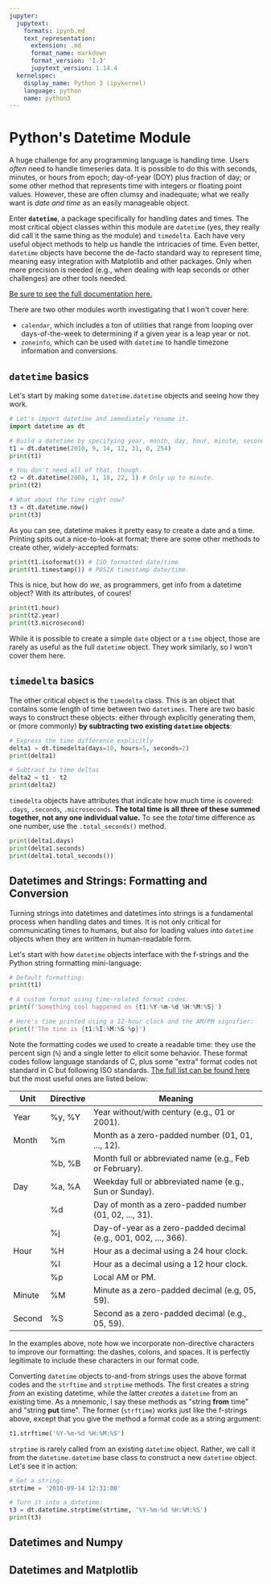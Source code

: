 ```yaml
---
jupyter:
  jupytext:
    formats: ipynb,md
    text_representation:
      extension: .md
      format_name: markdown
      format_version: '1.3'
      jupytext_version: 1.14.4
  kernelspec:
    display_name: Python 3 (ipykernel)
    language: python
    name: python3
---
```


# Python's Datetime Module

A huge challenge for any programming language is handling time.
Users *often* need to handle timeseries data.
It is possible to do this with seconds, minutes, or hours from epoch; day-of-year (DOY) plus fraction of day; or some other method that represents time with integers or floating point values.
However, these are often clumsy and inadequate; what we really want is _date and time_ as an easily manageable object.

Enter __`datetime`__, a package specifically for handling dates and times. The most critical object classes within this module are `datetime` (yes, they really did call it the same thing as the module) and `timedelta`. Each have very useful object methods to help us handle the intricacies of time. Even better, `datetime` objects have become the de-facto standard way to represent time, meaning easy integration with Matplotlib and other packages. Only when more precision is needed (e.g.,  when dealing with leap seconds or other challenges) are other tools needed.

[Be sure to see the full documentation here.](https://docs.python.org/3/library/datetime.html)

There are two other modules worth investigating that I won't cover here:

- `calendar`, which includes a ton of utilities that range from looping over days-of-the-week to determining if a given year is a leap year or not.
- `zoneinfo`, which can be used with `datetime` to handle timezone information and conversions.

## `datetime` basics

Let's start by making some `datetime.datetime` objects and seeing how they work.

```python
# Let's import datetime and immediately rename it.
import datetime as dt

# Build a datetime by specifying year, month, day, hour, minute, second, or microsecond.
t1 = dt.datetime(2010, 9, 14, 12, 31, 0, 254)
print(t1)

# You don't need all of that, though.
t2 = dt.datetime(2008, 1, 18, 22, 1) # Only up to minute.
print(t2)

# What about the time right now?
t3 = dt.datetime.now()
print(t3)
```

As you can see, datetime makes it pretty easy to create a date and a time. Printing spits out a nice-to-look-at format; there are some other methods to create other, widely-accepted formats:

```python
print(t1.isoformat()) # ISO formatted date/time
print(t1.timestamp()) # POSIX timestamp date/time.
```

This is nice, but how do *we*, as programmers, get info from a datetime object? With its attributes, of coures!

```python
print(t1.hour)
print(t2.year)
print(t3.microsecond)
```

While it is possible to create a simple `date` object or a `time` object, those are rarely as useful as the full `datetime` object. They work similarly, so I won't cover them here.

## `timedelta` basics

The other critical object is the `timedelta` class. This is an object that contains some length of time between two `datetimes`. There are two basic ways to construct these objects: either through explicitly generating them, or (more commonly) **by subtracting two existing `datetime` objects**:

```python
# Express the time difference explicitly
delta1 = dt.timedelta(days=10, hours=5, seconds=2)
print(delta1)

# Subtract to time deltas
delta2 = t1 - t2
print(delta2)
```

`timedelta` objects have attributes that indicate how much time is covered: `.days`, `.seconds`, `.microseconds`. **The total time is all three of these summed together, not any one individual value.** To see the _total_ time difference as one number, use the `.total_seconds()` method.

```python
print(delta1.days)
print(delta1.seconds)
print(delta1.total_seconds())
```

## Datetimes and Strings: Formatting and Conversion

Turning strings into datetimes and datetimes into strings is a fundamental process when handling dates and times.
It is not only critical for communicating times to humans, but also for loading values into `datetime` objects when they are written in human-readable form.

Let's start with how `datetime` objects interface with the f-strings and the Python string formatting mini-language:


```python
# Default formatting: 
print(t1)

# A custom format using time-related format codes:
print(f'Something cool happened on {t1:%Y-%m-%d %H:%M:%S}')

# Here's time printed using a 12-hour clock and the AM/PM signifier:
print(f'The time is {t1:%I:%M:%S %p}')
```

Note the formatting codes we used to create a readable time: they use the percent sign (`%`) and a single letter to elicit some behavior. These format codes follow language standards of C, plus some "extra" format codes not standard in C but following ISO standards. [The full list can be found here](https://docs.python.org/3/library/datetime.html#strftime-and-strptime-format-codes) but the most useful ones are listed below:


|Unit | Directive | Meaning |
|-----|-----------|---------|
|Year |%y, %Y     | Year without/with century (e.g., 01 or 2001). |
|Month|%m         | Month as a zero-padded number (01, 01, ..., 12). |
|     | %b, %B    | Month full or abbreviated name (e.g., Feb or February). |
|Day  | %a, %A    | Weekday full or abbreviated name (e.g., Sun or Sunday). |
|     | %d        | Day of month as a zero-padded number (01, 02, ..., 31). |
|     | %j        | Day-of-year as a zero-padded decimal (e.g., 001, 002, …, 366). |
|Hour | %H        | Hour as a decimal using a 24 hour clock. |
|     | %I        | Hour as a decimal using a 12 hour clock.|
|     | %p        | Local AM or PM. |
|Minute| %M       | Minute as a zero-padded decimal (e.g, 05, 59).|
|Second| %S       | Second as a zero-padded decimal (e.g., 05, 59).|



In the examples above, note how we incorporate non-directive characters to improve our formatting: the dashes, colons, and spaces. It is perfectly legitimate to include these characters in our format code.

Converting `datetime` objects to-and-from strings uses the above format codes and the `strftime` and `strptime` methods. 
The first creates a string *from* an existing datetime, while the latter *creates* a `datetime` from an existing time.
As a mnemonic, I say these methods as "string **from** time" and "string **put** time".
The former (`strftime`) works just like the f-strings above, except that you give the method a format code as a string argument:

```python
t1.strftime('%Y-%m-%d %H:%M:%S')
```

`strptime` is rarely called from an existing `datetime` object. Rather, we call it from the `datetime.datetime` base class to construct a new `datetime` object. Let's see it in action:

```python
# Get a string:
strtime = '2010-09-14 12:31:00'

# Turn it into a datetime:
t3 = dt.datetime.strptime(strtime, '%Y-%m-%d %H:%M:%S')
print(t3)
```

## Datetimes and Numpy


## Datetimes and Matplotlib
